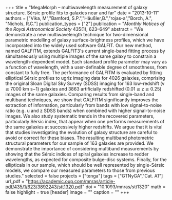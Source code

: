 +++
title = "MegaMorph – multiwavelength measurement of galaxy structure. Sérsic profile fits to galaxies near and far"
date = "2013-10-11"
authors = ["Vika, M","Bamford, S.P.","Häußler,B.","rojas-a","Borch, A.", "Nichols, R.C."]
publication_types = ["2"]
publication = "*Monthly Notices of the Royal Astronomical Society* 435(1), 623–649"
abstract = "We demonstrate a new multiwavelength technique for two-dimensional parametric modelling of galaxy surface-brightness profiles, which we have incorporated into the widely used software GALFIT. Our new method, named GALFITM, extends GALFIT3's current single-band fitting process by simultaneously using multiple images of the same galaxy to constrain a wavelength-dependent model. Each standard profile parameter may vary as a function of wavelength, with a user-definable degree of smoothness, from constant to fully free. The performance of GALFITM is evaluated by fitting elliptical Sérsic profiles to ugriz imaging data for 4026 galaxies, comprising the original Sloan Digital Sky Survey (SDSS) imaging for 163 low-redshift (v ≲ 7000 km s−1) galaxies and 3863 artificially redshifted (0.01 ≲ z ≲ 0.25) images of the same galaxies. Comparing results from single-band and multiband techniques, we show that GALFITM significantly improves the extraction of information, particularly from bands with low signal-to-noise ratio (e.g. u and z SDSS bands) when combined with higher signal-to-noise images. We also study systematic trends in the recovered parameters, particularly Sérsic index, that appear when one performs measurements of the same galaxies at successively higher redshifts. We argue that it is vital that studies investigating the evolution of galaxy structure are careful to avoid or correct for these biases. The resulting multiband photometric structural parameters for our sample of 163 galaxies are provided. We demonstrate the importance of considering multiband measurements by showing that the Sérsic indices of spiral galaxies increase to redder wavelengths, as expected for composite bulge–disc systems. Finally, for the ellipticals in our sample, which should be well represented by single-Sérsic models, we compare our measured parameters to those from previous studies."
selected = false
projects = ["tenga"]
tags = ["GTNyGA","Cat. A1"]
url_pdf = "https://academic.oup.com/mnras/article-pdf/435/1/623/3892243/stt1320.pdf"
doi = "10.1093/mnras/stt1320"
math = false
highlight = true
[header]
image = ""
caption = ""
+++
